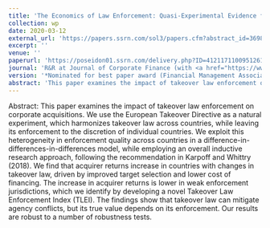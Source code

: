 ```yaml
---
title: 'The Economics of Law Enforcement: Quasi-Experimental Evidence from Corporate Takeover Law'
collection: wp
date: 2020-03-12
external_url: 'https://papers.ssrn.com/sol3/papers.cfm?abstract_id=3698764'
excerpt: ''
venue: ''
paperurl: 'https://poseidon01.ssrn.com/delivery.php?ID=412117110095126112114064070103013011022024001018005001005068085094009023071074083025052011123123001038027090100119105089115076041023045020021087065073082079007089086031011094069124008126112008029064022124019124080081120096103118076086019014003125090088&EXT=pdf'
journal: 'R&R at Journal of Corporate Finance (with <a href="https://www.jbs.cam.ac.uk/faculty-research/faculty-a-z/gishan-dissanaike/">G. Dissanaike</a>, <a href="https://www.bwl.uni-hamburg.de/finance/team/drobetz.html">W. Drobetz</a>, <a href="https://faculty-research.esmt.berlin/person/jorg-rocholl/bio">J. Rocholl</a>)'
version: '*Nominated for best paper award (Financial Management Association)*'
abstract: 'This paper examines the impact of takeover law enforcement on corporate acquisitions. We use the European Takeover Directive as a natural experiment, which harmonizes takeover law across countries, while leaving its enforcement to the discretion of individual countries. We exploit this heterogeneity in enforcement quality across countries in a difference-in-differences-in-differences model, while employing an overall inductive research approach, following the recommendation in Karpoff and Whittry (2018). We find that acquirer returns increase in countries with changes in takeover law, driven by improved target selection and lower cost of financing. The increase in acquirer returns is lower in weak enforcement jurisdictions, which we identify by developing a novel Takeover Law Enforcement Index (TLEI). The findings show that takeover law can mitigate agency conflicts, but its true value depends on its enforcement. Our results are robust to a number of robustness tests. '
---
```


Abstract: This paper examines the impact of takeover law enforcement on corporate acquisitions. We use the European Takeover Directive as a natural experiment, which harmonizes takeover law across countries, while leaving its enforcement to the discretion of individual countries. We exploit this heterogeneity in enforcement quality across countries in a difference-in-differences-in-differences model, while employing an overall inductive research approach, following the recommendation in Karpoff and Whittry (2018). We find that acquirer returns increase in countries with changes in takeover law, driven by improved target selection and lower cost of financing. The increase in acquirer returns is lower in weak enforcement jurisdictions, which we identify by developing a novel Takeover Law Enforcement Index (TLEI). The findings show that takeover law can mitigate agency conflicts, but its true value depends on its enforcement. Our results are robust to a number of robustness tests. 

